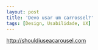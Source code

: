 ```yaml
---
layout: post
title: 'Devo usar um carrossel?'
tags: [Design, Usabilidade, UX]
---
```


<http://shouldiuseacarousel.com>
